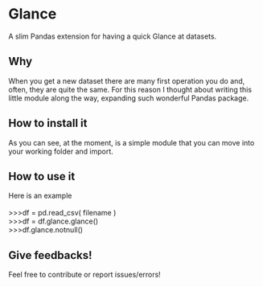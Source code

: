 # Glance
A slim Pandas extension for having a quick Glance at datasets.

## Why
When you get a new dataset there are many first operation you do and, often, they are quite the same. For this reason I thought about writing this little module along the way, expanding such wonderful Pandas package.


## How to install it
As you can see, at the moment, is a simple module that you can move into your working folder and import.

## How to use it
Here is an example<br>
        <br>>>>df = pd.read_csv( filename )
        <br>>>>df = df.glance.glance()
        <br>>>>df.glance.notnull()

## Give feedbacks!
Feel free to contribute or report issues/errors!

